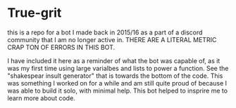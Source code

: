 # True-grit

this is a repo for a bot I made back in 2015/16 as a part of a discord community that I am no longer active in. THERE ARE A LITERAL METRIC CRAP TON OF ERRORS IN THIS BOT.

I have included it here as a reminder of what the bot was capable of, as it was my first time using large varialbes and lists to power a function. See the "shakespear insult generator" that is towards the bottom of the code. 
This was something I worked on for a while and am still quite proud of because I was able to build it solo, with minimal help. This bot helped to insprire me to learn more about code. 
